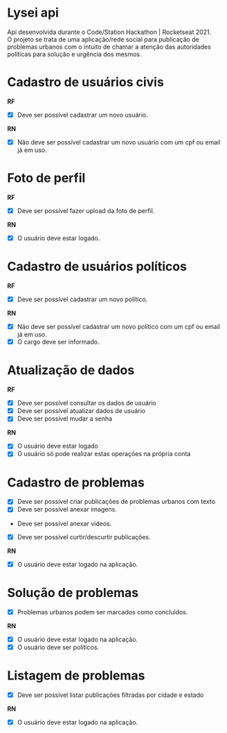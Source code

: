 # Lysei api
Api desenvolvida durante o Code/Station Hackathon | Rocketseat 2021.\
O projeto se trata de uma aplicação/rede social para publicação de problemas urbanos com o intuito de chamar a atenção das autoridades políticas para solução e urgência dos mesmos.


# Cadastro de usuários civis

**RF**
- [x] Deve ser possível cadastrar um novo usuário.

**RN**
- [x] Não deve ser possível cadastrar um novo usuário com um cpf ou email já em uso.


# Foto de perfil

**RF**
- [x] Deve ser possível fazer upload da foto de perfil.

**RN**
- [x] O usuário deve estar logado.


# Cadastro de usuários políticos

**RF**
- [x] Deve ser possível cadastrar um novo político.

**RN**
- [x] Não deve ser possível cadastrar um novo político com um cpf ou email já em uso.
- [x] O cargo deve ser informado.

# Atualização de dados

**RF**
- [x] Deve ser possível consultar os dados de usuário
- [x] Deve ser possível atualizar dados de usuário
- [x] Deve ser possível mudar a senha

**RN**
- [x] O usuário deve estar logado
- [x] O usuário só pode realizar estas operações na própria conta

# Cadastro de problemas

- [x] Deve ser possível criar publicações de problemas urbanos com texto
- [x] Deve ser possível anexar imagens.
- Deve ser possível anexar vídeos.
- [x] Deve ser possível curtir/descurtir publicações.

**RN**
- [x] O usuário deve estar logado na aplicação.

# Solução de problemas

- [x] Problemas urbanos podem ser marcados como concluídos.

**RN**
- [x] O usuário deve estar logado na aplicação.
- [x] O usuário deve ser políticos.

# Listagem de problemas

- [x] Deve ser possível listar publicações filtradas por cidade e estado

**RN**
- [x] O usuário deve estar logado na aplicação.